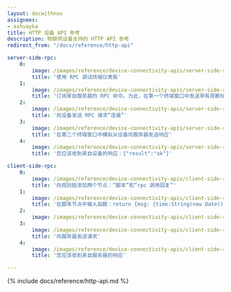 ```yaml
---
layout: docwithnav
assignees:
- ashvayka
title: HTTP 设备 API 参考
description: 物联网设备支持的 HTTP API 参考
redirect_from: "/docs/reference/http-api"

server-side-rpc:
    0:
        image: /images/reference/device-connectivity-apis/server-side-rpc-http-1-ce.png
        title: '使用 RPC 调试终端仪表板'
    1:
        image: /images/reference/device-connectivity-apis/server-side-rpc-http-2-ce.png
        title: '订阅来自服务器的 RPC 命令。为此，在第一个终端窗口中发送带有观察标志的 GET 请求'
    2:
        image: /images/reference/device-connectivity-apis/server-side-rpc-http-3-ce.png
        title: '向设备发送 RPC 请求“连接”'
    3:
        image: /images/reference/device-connectivity-apis/server-side-rpc-http-4-ce.png
        title: '在第二个终端窗口中模拟从设备向服务器发送响应'
    4:
        image: /images/reference/device-connectivity-apis/server-side-rpc-http-5-ce.png
        title: '您应该收到来自设备的响应：{"result":"ok"}'

client-side-rpc:
    0:
        image: /images/reference/device-connectivity-apis/client-side-rpc-1-ce.png
        title: '向规则链添加两个节点：“脚本”和“rpc 调用回复”'
    1:
        image: /images/reference/device-connectivity-apis/client-side-rpc-2-ce.png
        title: '在脚本节点中输入函数：return {msg: {time:String(new Date())}, metadata: metadata, msgType: msgType};'
    2:
        image: /images/reference/device-connectivity-apis/client-side-rpc-3-ce.png
    3:
        image: /images/reference/device-connectivity-apis/client-side-rpc-http-4-ce.png
        title: '向服务器发送请求'
    4:
        image: /images/reference/device-connectivity-apis/client-side-rpc-http-5-ce.png
        title: '您应该收到来自服务器的响应'

---
```


{% include docs/reference/http-api.md %}